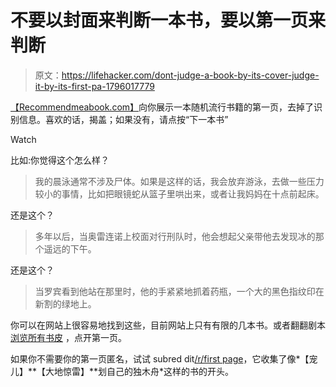 # 不要以封面来判断一本书，要以第一页来判断

> 原文：<https://lifehacker.com/dont-judge-a-book-by-its-cover-judge-it-by-its-first-pa-1796017779>

[【Recommendmeabook.com】](http://www.recommendmeabook.com/)向你展示一本随机流行书籍的第一页，去掉了识别信息。喜欢的话，揭盖；如果没有，请点按“下一本书”

Watch

比如:你觉得这个怎么样？

> 我的晨泳通常不涉及尸体。如果是这样的话，我会放弃游泳，去做一些压力较小的事情，比如把眼镜蛇从篮子里哄出来，或者让我妈妈在十点前起床。

还是这个？

> 多年以后，当奥雷连诺上校面对行刑队时，他会想起父亲带他去发现冰的那个遥远的下午。

还是这个？

> 当罗宾看到他站在那里时，他的手紧紧地抓着药瓶，一个大的黑色指纹印在新割的绿地上。

你可以在网站上很容易地找到这些，目前网站上只有有限的几本书。或者翻翻剧本 [浏览所有书皮](http://www.recommendmeabook.com/covers) ，点开第一页。

如果你不需要你的第一页匿名，试试 subred dit[/r/first page](https://www.reddit.com/r/firstpage/)，它收集了像*【宠儿】**【大地惊雷】**划自己的独木舟*这样的书的开头。